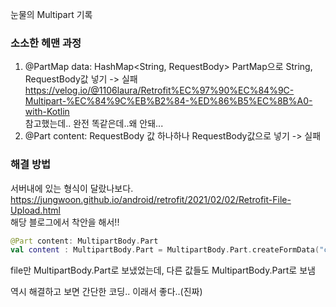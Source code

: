 눈물의 Multipart 기록

### 소소한 헤맨 과정
1. @PartMap data: HashMap<String, RequestBody> PartMap으로 String, RequestBody값 넣기 -> 실패
https://velog.io/@1106laura/Retrofit%EC%97%90%EC%84%9C-Multipart-%EC%84%9C%EB%B2%84-%ED%86%B5%EC%8B%A0-with-Kotlin <br>
참고했는데.. 완전 똑같은데..왜 안돼...<br>
2.  @Part content: RequestBody 값 하나하나 RequestBody값으로 넣기 -> 실패<br>


### 해결 방법
서버내에 있는 형식이 달랐나보다. 
https://jungwoon.github.io/android/retrofit/2021/02/02/Retrofit-File-Upload.html <br>
해당 블로그에서 착안을 해서!! <br>

```kotlin
@Part content: MultipartBody.Part
val content : MultipartBody.Part = MultipartBody.Part.createFormData("content",content_et.value.toString())
```
file만 MultipartBody.Part로 보냈었는데, 다른 값들도 MultipartBody.Part로 보냄

역시 해결하고 보면 간단한 코딩.. 이래서 좋다..(진짜)
